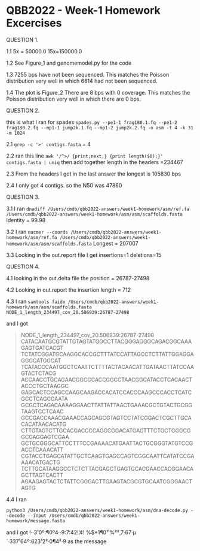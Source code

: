  # QBB2022 - Week-1 Homework Excercises
 
 QUESTION 1.
 
 1.1 
 5x = 50000.0  15x=150000.0
 
 1.2 
See Figure_1 and genomemodel.py for the code
 
 1.3 
 7255 bps have not been sequenced. This matches the Poisson distribution very well in which 6814 had not been sequenced.
 
 
 1.4 
 The plot is Figure_2
 There are 8 bps with 0 coverage.
 This matches the Poisson distribution very well in which there are 0 bps.
 
  
  
  
  
QUESTION 2.

this is what I ran for spades 
```spades.py --pe1-1 frag180.1.fq --pe1-2 frag180.2.fq --mp1-1 jump2k.1.fq --mp1-2 jump2k.2.fq -o asm -t 4 -k 31 -m 1024```

2.1 
```grep -c '>' contigs.fasta```   = 4

2.2 
ran this line ``` awk '/^>/ {print;next;} {print length($0);}' contigs.fasta | uniq ```
then add together length in the headers
=234467

2.3
From the headers I got in the last answer the longest is 105830 bps

2.4
I only got 4 contigs. so the N50 was 47860
  
  
  
QUESTION 3.

3.1 
I ran ```dnadiff /Users/cmdb/qbb2022-answers/week1-homework/asm/ref.fa /Users/cmdb/qbb2022-answers/week1-homework/asm/asm/scaffolds.fasta```
Identity = 99.98

3.2
I ran  ```nucmer --coords /Users/cmdb/qbb2022-answers/week1-homework/asm/ref.fa /Users/cmdb/qbb2022-answers/week1-homework/asm/asm/scaffolds.fasta```
Longest = 207007
 
3.3
Looking in the out.report file I get
insertions=1 deletions=15
  
  
QUESTION 4.

4.1
looking in the out.delta file the position = 26787-27498

4.2
Looking in out.report the insertion length = 712

4.3
I ran ```samtools faidx /Users/cmdb/qbb2022-answers/week1-homework/asm/asm/scaffolds.fasta NODE_1_length_234497_cov_20.506939:26787-27498```

and I got

>NODE_1_length_234497_cov_20.506939:26787-27498
CATACAATGCGTATTGTAGTATGGCCTTACGGGAGGGCAGACGGCAAAGAGTGATCACGT
TCTATCGGATGCAAGGCACCGCTTTATCCATTAGCCTCTTATTGGAGGAGGGCATGGCAT
TCATACCCAATGGCTCAATTCTTTTACTACAACATTGATAACTTATCCAAGTACTCTACG
ACCAACCTGCAGAACGGCCCACCGGCCTAACGGCATACCTCACAACTACCCTGCTAAGGC
GAGCACTCCAGCCAAGCAAGACCACATCCACCCAAGCCCACCTCATCGCCTCAGCCAATA
GCGCTCAGACAAAAGGAACTTATTATTAACTGAAACGCTGTACTGCGGTAAGTCCTCAAC
GCCGACCAAACGAAACCAGCAGCGTAGTCCTATCGGACTCGCTTGCACACATAACACATG
CTTGTAGTCTTGCACGACCCCAGGCGGACATGAGTTTCTGCTGGGCGGCGAGGAGTCGAA
GCTGCGGGCATTCCTTTCCGAAAACATGAATTACTGCGGGTATGTCCGACCTCAAACATT
CGTACCTGAGCATATTGCTCAAGTGAGCCAGTCGGCAATTCATATCCGAAAACATGACTG
TCTTGCATAAGGCCTCTCTTACGAGCTGAGTGCACGAACCACGGAACAGCTTAGTCACTT
AGAAGAGTACTCTATTCGGGACTTGAAGTACGCGTGCAATCGGGAACTAGTG

4.4
I ran  

```python3 /Users/cmdb/qbb2022-answers/week1-homework/asm/dna-decode.py --decode --input /Users/cmdb/qbb2022-answers/week1-homework/message.fasta```

and I got 
!··3¹0º:¶0º4··9:7:42!¦¢! %$*1¶0¹¹%²²¸7·67·µ´·337¹64º:623¹2²·0¶4²·9
 as the message